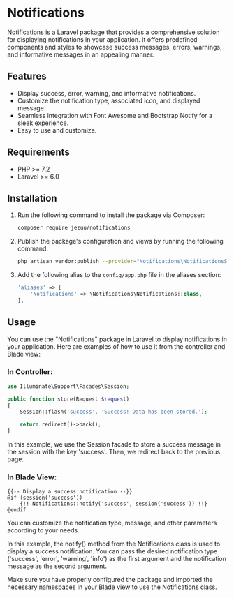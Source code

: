 # Notifications

Notifications is a Laravel package that provides a comprehensive solution for displaying notifications in your application. It offers predefined components and styles to showcase success messages, errors, warnings, and informative messages in an appealing manner.

## Features

- Display success, error, warning, and informative notifications.
- Customize the notification type, associated icon, and displayed message.
- Seamless integration with Font Awesome and Bootstrap Notify for a sleek experience.
- Easy to use and customize.

## Requirements

- PHP >= 7.2
- Laravel >= 6.0

## Installation

1. Run the following command to install the package via Composer:

   ```bash
   composer require jezuu/notifications
   ```
   
2. Publish the package's configuration and views by running the following command:

   ```bash
   php artisan vendor:publish --provider="Notifications\NotificationsServiceProvider"
   ```

3. Add the following alias to the `config/app.php` file in the aliases section:

    ```php
    'aliases' => [
        'Notifications' => \Notifications\Notifications::class,
    ],
    ```

## Usage

You can use the "Notifications" package in Laravel to display notifications in your application. Here are examples of how to use it from the controller and Blade view:

### In Controller:

```php
use Illuminate\Support\Facades\Session;

public function store(Request $request)
{
    Session::flash('success', 'Success! Data has been stored.');

    return redirect()->back();
}
```
In this example, we use the Session facade to store a success message in the session with the key 'success'. Then, we redirect back to the previous page.

### In Blade View:

```blade
{{-- Display a success notification --}}
@if (session('success'))
    {!! Notifications::notify('success', session('success')) !!}
@endif
```

You can customize the notification type, message, and other parameters according to your needs.

In this example, the notify() method from the Notifications class is used to display a success notification. You can pass the desired notification type ('success', 'error', 'warning', 'info') as the first argument and the notification message as the second argument.

Make sure you have properly configured the package and imported the necessary namespaces in your Blade view to use the Notifications class.
